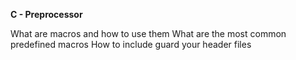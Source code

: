 **C - Preprocessor**

What are macros and how to use them
What are the most common predefined macros
How to include guard your header files

